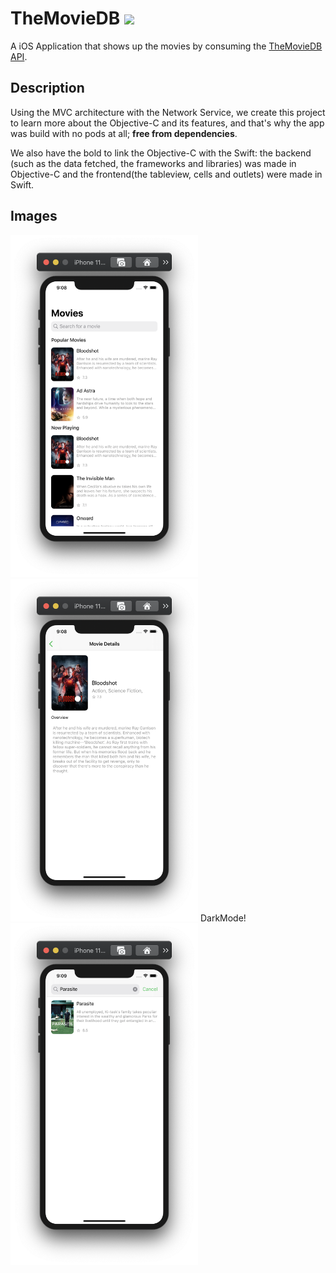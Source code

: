 # TheMovieDB ![](https://img.shields.io/badge/iOS-13.0-brightgreen)

A iOS Application that shows up the movies by consuming the [TheMovieDB API](https://developers.themoviedb.org/3/getting-started/introduction).

## Description
Using the MVC architecture with the Network Service, we create this project to learn more about the Objective-C and its features, and that's why the app was build with no pods at all; **free from dependencies**.

We also have the bold to link the Objective-C with the Swift: the backend (such as the data fetched, the frameworks and libraries) was made in Objective-C and the frontend(the tableview, cells and outlets) were made in Swift.


## Images 

<img src="./Screenshots%20Examples/main.png" width="300" /><img src="./Screenshots%20Examples/detail.png" width="300" />
DarkMode! <img src="./Screenshots%20Examples/search.png" width="300" /> 
